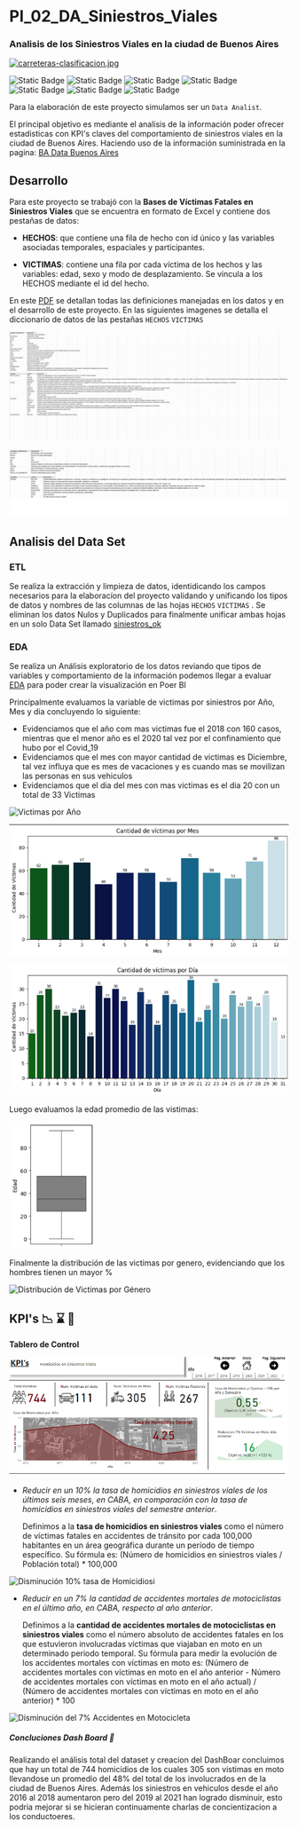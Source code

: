 # PI_02_DA_Siniestros_Viales
### Analisis de los Siniestros Viales en la ciudad de Buenos Aires

[![carreteras-clasificacion.jpg](https://i.postimg.cc/C5TYw39G/carreteras-clasificacion.jpg)](https://postimg.cc/vgzCzNYT)

![Static Badge](https://img.shields.io/badge/PowerBI-gray?style=flat&logo=powerbi)
![Static Badge](https://img.shields.io/badge/Python-gray?style=flat&logo=python)
![Static Badge](https://img.shields.io/badge/-Pandas-gray?style=flat&logo=pandas)
![Static Badge](https://img.shields.io/badge/-Matplotlib-gray?style=flat&logo=matplotlib)
![Static Badge](https://img.shields.io/badge/-Seaborn-gray?style=flat&logo=seaborn)
![Static Badge](https://img.shields.io/badge/-Jupyter_Notebook-gray?style=flat&logo=jupyter)
![Static Badge](https://img.shields.io/badge/Visual_Studio_Code-gray?style=flat&logo=visual%20studio%20code&logoColor=blue)


Para la elaboración de este proyecto simulamos ser un `Data Analist`.

El principal objetivo es mediante el analisis de la información poder ofrecer estadisticas con KPI's claves del comportamiento de siniestros viales en la ciudad de Buenos Aires. Haciendo uso de la información suministrada en la pagina: [BA Data Buenos Aires](https://data.buenosaires.gob.ar/dataset/victimas-siniestros-viales)

## Desarrollo

Para este proyecto se trabajó con la **Bases de Víctimas Fatales en Siniestros Viales** que se encuentra en formato de Excel y contiene dos pestañas de datos:

 * **HECHOS**: que contiene una fila de hecho con id único y las variables asociadas temporales, espaciales y participantes.

 * **VICTIMAS**: contiene una fila por cada víctima de los hechos y las variables: edad, sexo y modo de desplazamiento. Se vincula a los HECHOS mediante el id del hecho.
   
En este [PDF](https://drive.google.com/file/d/1ct4Y5PpQ7XkSegjyclxKNoYIyKa7GILO/view?usp=drive_link) se detallan todas las definiciones manejadas en los datos y en el desarrollo de este proyecto.
En las siguientes imagenes se detalla el diccionario de datos de las pestañas `HECHOS` `VICTIMAS`

![Diccionario HECHOS](/Image/Diccionario_Hechos.png)

![Diccionario HECHOS](/Image/Diccionario_Victimas.png)


## Analisis del Data Set

### ETL

Se realiza la extracción y limpieza de datos, identidicando los campos necesarios para la elaboracíon del proyecto validando y unificando los tipos de datos y nombres de las columnas de las hojas `HECHOS` `VICTIMAS` . Se eliminan los datos Nulos y Duplicados para finalmente unificar ambas hojas en un solo Data Set llamado [siniestros_ok](/Data/siniestros_ok.csv)

### EDA

Se realiza un Análisis exploratorio de los datos reviando que tipos de variables y comportamiento de la información podemos llegar a evaluar [EDA](/EDA.ipynb) para poder crear la visualización en Poer BI

Principalmente evaluamos la variable de victimas por siniestros por Año, Mes y dia concluyendo lo siguiente:

* Evidenciamos que el año com mas victimas fue el 2018 con 160 casos, mientras que el menor año es el 2020 tal vez por el confinamiento que hubo por el Covid_19
* Evidenciamos que el mes con mayor cantidad de victimas es Diciembre, tal vez influya que es mes de vacaciones y es cuando mas se movilizan las personas en sus vehiculos
* Evidenciamos que el dia del mes con mas victimas es el dia 20 con un total de 33 Victimas

![Victimas por Año](/Image/Cantidad_de_victimas_por_año.png)

![Victimas por Mes](/Image/Cantidad_de_victimas_por_mes.png)

![Victimas por Día](/Image/Cantidad_de_victimas_por_dia.png)

Luego evaluamos la edad promedio de las vistimas:

![Victimas por Año](/Image/Edad_promedio_victimas.png)

Finalmente la distribución de las victimas por genero, evidenciando que los hombres tienen un mayor % 

![Distribución de Victimas por Género](/Image/Distribución_de_victimas_por_genero.png)


## KPI's   :chart_with_downwards_trend:  :hourglass:  :eyes:

**Tablero de Control**

![DashBoard](/Image/DashBoard.png)

- *Reducir en un 10% la tasa de homicidios en siniestros viales de los últimos seis meses, en CABA, en comparación con la tasa de homicidios en siniestros viales del semestre anterior*.
  
  Definimos a la **tasa de homicidios en siniestros viales** como el número de víctimas fatales en accidentes de tránsito por cada 100,000 habitantes en un área geográfica durante un período de tiempo específico.
  Su fórmula es: (Número de homicidios en siniestros viales / Población total) * 100,000

 ![Disminución 10% tasa de Homicidiosi](/Image/Disminución_10_kpi.png)

  
- *Reducir en un 7% la cantidad de accidentes mortales de motociclistas en el último año, en CABA, respecto al año anterior*.
  
  Definimos a la **cantidad de accidentes mortales de motociclistas en siniestros viales** como el número absoluto de accidentes fatales en los que estuvieron involucradas víctimas que viajaban en moto en un determinado periodo temporal.
  Su fórmula para medir la evolución de los accidentes mortales con víctimas en moto es: (Número de accidentes mortales con víctimas en moto en el año anterior - Número de accidentes mortales con víctimas en moto en el año actual) / (Número de accidentes mortales con víctimas en moto en el año anterior) * 100
  
 ![Disminución del 7% Accidentes en Motocicleta](/Image/Disminución_7_kpi.png)

##### Concluciones Dash Board 🚧

Realizando el análisis total del dataset y creacion del DashBoar concluimos que hay un total de 744 homicidios de los cuales 305 son vistimas en moto llevandose un promedio del 48% del total de los involucrados en de la ciudad de Buenos Aires. Además los siniestros en vehiculos desde el año 2016 al 2018 aumentaron pero del 2019 al 2021 han logrado disminuir, esto podria mejorar si se hicieran continuamente charlas de concientizacion a los conductoeres.










